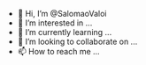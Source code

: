 - 👋 Hi, I’m @SalomaoValoi
- 👀 I’m interested in ...
- 🌱 I’m currently learning ...
- 💞️ I’m looking to collaborate on ...
- 📫 How to reach me ...

<!---
SalomaoValoi/SalomaoValoi is a ✨ special ✨ repository because its `README.md` (this file) appears on your GitHub profile.
You can click the Preview link to take a look at your changes.
--->
